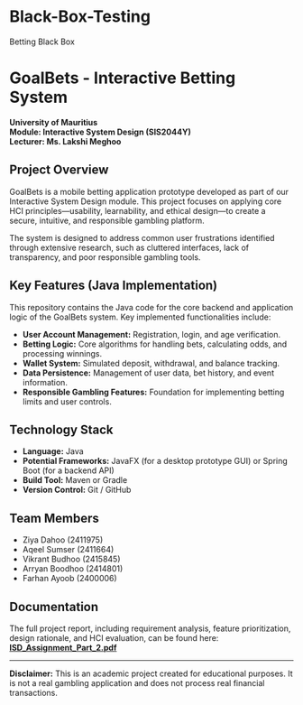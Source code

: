 # Black-Box-Testing
Betting Black Box
# GoalBets - Interactive Betting System

**University of Mauritius**  
**Module: Interactive System Design (SIS2044Y)**  
**Lecturer: Ms. Lakshi Meghoo**

## Project Overview

GoalBets is a mobile betting application prototype developed as part of our Interactive System Design module. This project focuses on applying core HCI principles—usability, learnability, and ethical design—to create a secure, intuitive, and responsible gambling platform.

The system is designed to address common user frustrations identified through extensive research, such as cluttered interfaces, lack of transparency, and poor responsible gambling tools.

## Key Features (Java Implementation)

This repository contains the Java code for the core backend and application logic of the GoalBets system. Key implemented functionalities include:

*   **User Account Management:** Registration, login, and age verification.
*   **Betting Logic:** Core algorithms for handling bets, calculating odds, and processing winnings.
*   **Wallet System:** Simulated deposit, withdrawal, and balance tracking.
*   **Data Persistence:** Management of user data, bet history, and event information.
*   **Responsible Gambling Features:** Foundation for implementing betting limits and user controls.

## Technology Stack

*   **Language:** Java
*   **Potential Frameworks:** JavaFX (for a desktop prototype GUI) or Spring Boot (for a backend API)
*   **Build Tool:** Maven or Gradle
*   **Version Control:** Git / GitHub

## Team Members

*   Ziya Dahoo (2411975)
*   Aqeel Sumser (2411664)
*   Vikrant Budhoo (2415845)
*   Arryan Boodhoo (2414801)
*   Farhan Ayoob (2400006)

## Documentation

The full project report, including requirement analysis, feature prioritization, design rationale, and HCI evaluation, can be found here:  
[**ISD_Assignment_Part_2.pdf**](https://github.com/your-username/your-repo-name/blob/main/ISD_Assignment_Part_2.pdf)

---

**Disclaimer:** This is an academic project created for educational purposes. It is not a real gambling application and does not process real financial transactions.

